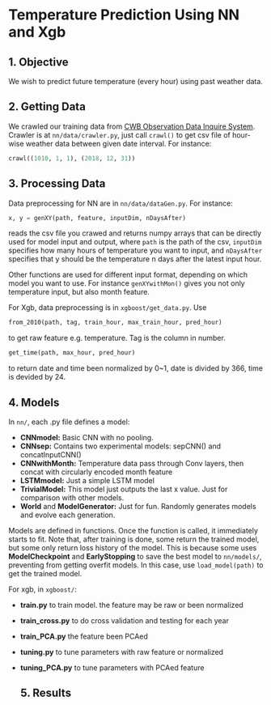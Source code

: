 # Temperature Prediction Using NN and Xgb

## 1. Objective
We wish to predict future temperature (every hour) using past weather data.

## 2. Getting Data
We crawled our training data from [CWB Observation Data Inquire System](https://e-service.cwb.gov.tw/HistoryDataQuery/index.jsp?fbclid=IwAR03ffdzMn6oSFDsNSeT34qiOHi5ut4rmW3rIriom7PJGXeFaSqE5I9MyZg). Crawler is at `nn/data/crawler.py`, just call `crawl()` to get csv file of hour-wise weather data between given date interval. For instance:
```python
crawl((1010, 1, 1), (2018, 12, 31))
```

## 3. Processing Data
Data preprocessing for NN are in `nn/data/dataGen.py`. For instance:
```python
x, y = genXY(path, feature, inputDim, nDaysAfter)
```
reads the csv file you crawed and returns numpy arrays that can be directly used for model input and output, where `path` is the path of the csv, `inputDim` specifies how many hours of temperature you want to input, and `nDaysAfter` specifies that y should be the temperature n days after the latest input hour.

Other functions are used for different input format, depending on which model you want to use. For instance `genXYwithMon()` gives you not only temperature input, but also month feature.

For Xgb, data preprocessing is in `xgboost/get_data.py`. Use
```python
from_2010(path, tag, train_hour, max_train_hour, pred_hour)
```
to get raw feature e.g. temperature. Tag is the column in number.
```python
get_time(path, max_hour, pred_hour)
```
to return date and time been normalized by 0~1, date is divided by 366, time is devided by 24.


## 4. Models
In `nn/`, each .py file defines a model:
* **CNNmodel:** Basic CNN with no pooling.
* **CNNsep:** Contains two experimental models: sepCNN() and concatInputCNN()
* **CNNwithMonth:** Temperature data pass through Conv layers, then concat with circularly encoded month feature
* **LSTMmodel:** Just a simple LSTM model
* **TrivialModel:** This model just outputs the last x value. Just for comparison with other models.
* **World** and **ModelGenerator:** Just for fun. Randomly generates models and evolve each generation.

Models are defined in functions. Once the function is called, it immediately starts to fit. Note that, after training is done, some return the trained model, but some only return loss history of the model. This is because some uses **ModelCheckpoint** and **EarlyStopping** to save the best model to `nn/models/`, preventing from getting overfit models. In this case, use `load_model(path)` to get the trained model.

For xgb, in `xgboost/`:
* **train.py**
	to train model.
	the feature may be raw or been normalized
* **train_cross.py**
	to do cross validation and testing for each year
* **train_PCA.py**
	the feature been PCAed
* **tuning.py**
	to tune parameters with raw feature or normalized
* **tuning_PCA.py**
	to tune parameters with PCAed feature
  
  ## 5. Results
  
  
  

